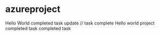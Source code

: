 # azureproject

Hello World
completed task
update
// task complete
 Hello world project
completed task
completed task
